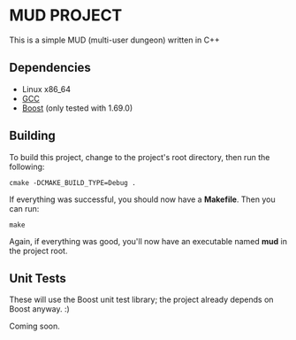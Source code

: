 # MUD PROJECT

This is a simple MUD (multi-user dungeon) written in C++

## Dependencies

- Linux x86_64
- [GCC](http://gcc.gnu.org/)
- [Boost](http://www.boost.org/) (only tested with 1.69.0)

## Building

To build this project, change to the project's root directory, then run the following:

    cmake -DCMAKE_BUILD_TYPE=Debug .

If everything was successful, you should now have a **Makefile**. Then you can run:

    make

Again, if everything was good, you'll now have an executable named **mud** in the project root.

## Unit Tests

These will use the Boost unit test library; the project already depends on Boost anyway. :)

Coming soon.
